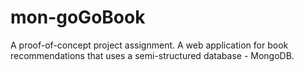 # mon-goGoBook
A proof-of-concept project assignment. A web application for book recommendations that uses a semi-structured database - MongoDB.
